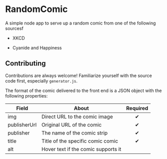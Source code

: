 # RandomComic

A simple node app to serve up a random comic from one of the following sourcesf

* XKCD

* Cyanide and Happiness

## Contributing

Contributions are always welcome! Familiarize yourself with the source code first, especially `generator.js`. 

The format of the comic delivered to the front end is a JSON object with the following properties:

| Field  | About | Required |
| ------------- | ------------- | :-: | 
| img | Direct URL to the comic image | ✔ |
| publisherUrl  | Original URL of the comic  | ✔ |
| publisher | The name of the comic strip | ✔ |
| title | Title of the specific comic comic | ✔ |
| alt | Hover text if the comic supports it | |
